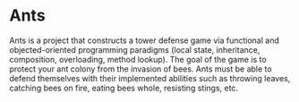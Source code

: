 # Ants
Ants is a project that constructs a tower defense game via functional and objected-oriented programming paradigms (local state, inheritance, composition, overloading, method lookup). The goal of the game is to protect your ant colony from the invasion of bees. Ants must be able to defend themselves with their implemented abilities such as throwing leaves, catching bees on fire, eating bees whole, resisting stings, etc. 

